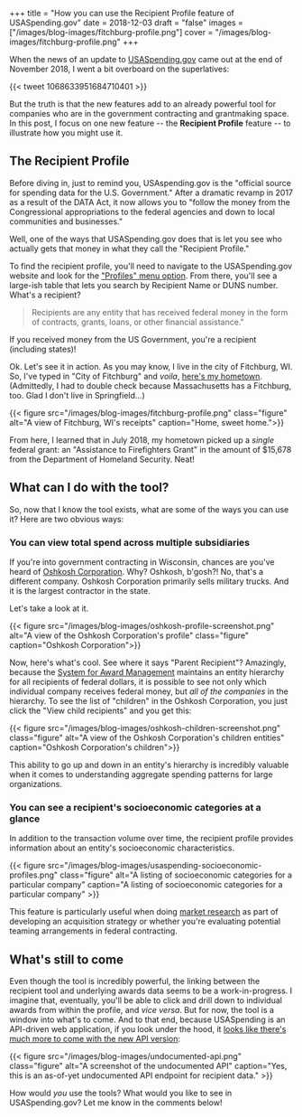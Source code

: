 +++
title = "How you can use the Recipient Profile feature of USASpending.gov"
date = 2018-12-03
draft = "false"
images = ["/images/blog-images/fitchburg-profile.png"]
cover = "/images/blog-images/fitchburg-profile.png"
+++

When the news of an update to [USASpending.gov](https://usaspending.gov) came out at the end of November 2018, I went a bit overboard on the superlatives:

{{< tweet 1068633951684710401 >}}

But the truth is that the new features add to an already powerful tool for companies who are in the government contracting and grantmaking space. In this post, I focus on one new feature -- the **Recipient Profile** feature -- to illustrate how you might use it.

## The Recipient Profile

Before diving in, just to remind you, USAspending.gov is the "official source for spending data for the U.S. Government." After a dramatic revamp in 2017 as a result of the DATA Act, it now allows you to "follow the money from the Congressional appropriations to the federal agencies and down to local communities and businesses."

Well, one of the ways that USASpending.gov does that is let you see who actually gets that money in what they call the "Recipient Profile."

To find the recipient profile, you'll need to navigate to the USASpending.gov website and look for the ["Profiles" menu option](https://www.usaspending.gov/#/recipient). From there, you'll see a large-ish table that lets you search by Recipient Name or DUNS number. What's a recipient?

> Recipients are any entity that has received federal money in the form of contracts, grants, loans, or other financial assistance."

If you received money from the US Government, you're a recipient (including states)!

Ok. Let's see it in action. As you may know, I live in the city of Fitchburg, WI. So, I've typed in "City of Fitchburg" and _voila_, [here's my hometown](https://www.usaspending.gov/#/recipient/d31faaaa-ac82-ca1a-59f6-8e8e48665195-P). (Admittedly, I had to double check because Massachusetts has a Fitchburg, too. Glad I don't live in Springfield...)

{{< figure src="/images/blog-images/fitchburg-profile.png" class="figure" alt="A view of Fitchburg, WI's receipts" caption="Home, sweet home.">}}

From here, I learned that in July 2018, my hometown picked up a _single_ federal grant: an "Assistance to Firefighters Grant" in the amount of $15,678 from the Department of Homeland Security. Neat!

## What can I do with the tool?

So, now that I know the tool exists, what are some of the ways you can use it? Here are two obvious ways:

### You can view total spend across multiple subsidiaries

If you're into government contracting in Wisconsin, chances are you've heard of [Oshkosh Corporation](https://www.usaspending.gov/#/recipient/d9fe644d-d231-ccfe-f705-66f86c48f5f6-P). Why? Oshkosh, b'gosh?! No, that's a different company. Oshkosh Corporation primarily sells military trucks. And it is the largest contractor in the state.

Let's take a look at it.

{{< figure src="/images/blog-images/oshkosh-profile-screenshot.png" alt="A view of the Oshkosh Corporation's profile" class="figure" caption="Oshkosh Corporation">}}

Now, here's what's cool. See where it says "Parent Recipient"? Amazingly, because the [System for Award Management](https://sam.gov) maintains an entity hierarchy for all recipients of federal dollars, it is possible to see not only which individual company receives federal money, but _all of the companies_ in the hierarchy. To see the list of "children" in the Oshkosh Corporation, you just click the "View child recipients" and you get this:

{{< figure src="/images/blog-images/oshkosh-children-screenshot.png" class="figure" alt="A view of the Oshkosh Corporation's children entities" caption="Oshkosh Corporation's children">}}

This ability to go up and down in an entity's hierarchy is incredibly valuable when it comes to understanding aggregate spending patterns for large organizations.

### You can see a recipient's socioeconomic categories at a glance

In addition to the transaction volume over time, the recipient profile provides information about an entity's socioeconomic characteristics.

{{< figure src="/images/blog-images/usaspending-socioeconomic-profiles.png" class="figure" alt="A listing of socioeconomic categories for a particular company" caption="A listing of socioeconomic categories for a particular company" >}}

This feature is particularly useful when doing [market research](/blog/pricing-market-research/) as part of developing an acquisition strategy or whether you're evaluating potential teaming arrangements in federal contracting.

## What's still to come

Even though the tool is incredibly powerful, the linking between the recipient tool and underlying awards data seems to be a work-in-progress. I imagine that, eventually, you'll be able to click and drill down to individual awards from within the profile, and _vice versa_. But for now, the tool is a window into what's to come. And to that end, because USASpending is an API-driven web application, if you look under the hood, it [looks like there's much more to come with the new API version](https://api.usaspending.gov/api/v2/recipient/duns/d9fe644d-d231-ccfe-f705-66f86c48f5f6-P/?year=all):

{{< figure src="/images/blog-images/undocumented-api.png" class="figure" alt="A screenshot of the undocumented API" caption="Yes, this is an as-of-yet undocumented API endpoint for recipient data." >}}

How would *you* use the tools? What would you like to see in USASpending.gov? Let me know in the comments below!
